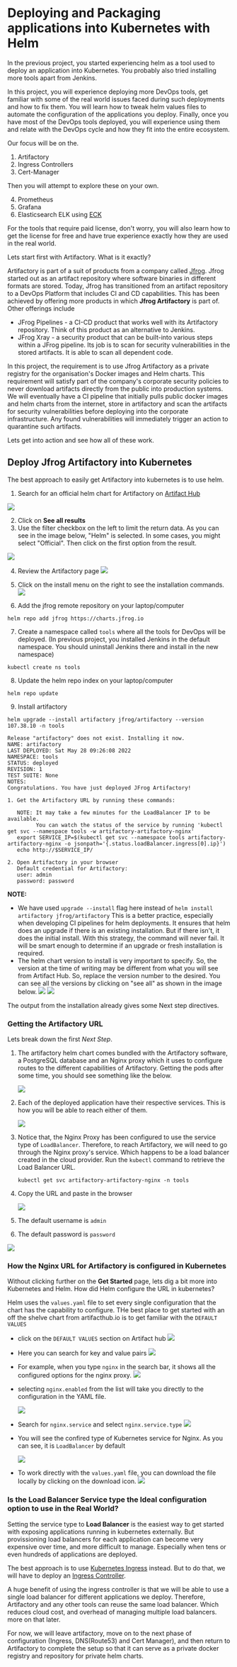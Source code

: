 Deploying and Packaging applications into Kubernetes with Helm
============================================

In the previous project, you started experiencing helm as a tool used to deploy an application into Kubernetes. You probably also tried installing more tools apart from Jenkins.

In this project, you will experience deploying more DevOps tools, get familiar with some of the real world issues faced during such deployments and how to fix them. You will learn how to tweak helm values files to automate the configuration of the applications you deploy. Finally, once you have most of the DevOps tools deployed, you will experience using them and relate with the DevOps cycle and how they fit into the entire  ecosystem.

Our focus will be on the. 

1. Artifactory
2. Ingress Controllers
3. Cert-Manager

Then you will attempt to explore these on your own.

4. Prometheus
5. Grafana
6. Elasticsearch ELK using [ECK](https://www.elastic.co/guide/en/cloud-on-k8s/current/k8s-install-helm.html)

For the tools that require paid license, don't worry, you will also learn how to get the license for free and have true experience exactly how they are used in the real world.

Lets start first with Artifactory. What is it exactly?

Artifactory is part of a suit of products from a company called [Jfrog](https://jfrog.com/). Jfrog started out as an artifact repository where software binaries in different formats are stored. Today, Jfrog has transitioned from an artifact repository to a DevOps Platform that includes CI and CD capabilities. This has been achieved by offering more products in which **Jfrog Artifactory** is part of. Other offerings include 
      
  - JFrog Pipelines -  a CI-CD product that works well with its Artifactory repository. Think of this product as an alternative to Jenkins.
  - JFrog Xray - a security product that can be built-into various steps within a JFrog pipeline. Its job is to scan for security vulnerabilities in the stored artifacts. It is able to scan all dependent code.

In this project, the requirement is to use Jfrog Artifactory as a private registry for the organisation's Docker images and Helm charts. This requirement will satisfy part of the company's corporate security policies to never download artifacts directly from the public into production systems. We will eventually have a CI pipeline that initially pulls public docker images and helm charts from the internet, store in artifactory and scan the artifacts for security vulnerabilities before deploying into the corporate infrastructure. Any found vulnerabilities will immediately trigger an action to quarantine such artifacts.

Lets get into action and see how all of these work.

## Deploy Jfrog Artifactory into Kubernetes

The best approach to easily get Artifactory into kubernetes is to use helm.

1. Search for an official helm chart for Artifactory on [Artifact Hub](https://artifacthub.io/)

![](https://dareyio-nonprod-pbl-projects.s3.eu-west-2.amazonaws.com/project25/search-artifactory-on-artifact-hub.png)

2. Click on **See all results**
3. Use the filter checkbox on the left to limit the return data. As you can see in the image below, "Helm" is selected. In some cases, you might select "Official". Then click on the first option from the result.

![](https://dareyio-nonprod-pbl-projects.s3.eu-west-2.amazonaws.com/project25/Select-artifactory-chart.png)

4. Review the Artifactory page
![](https://dareyio-nonprod-pbl-projects.s3.eu-west-2.amazonaws.com/project25/Artifactory-helm-page.png)

5. Click on the install menu on the right to see the installation commands.
   ![](https://dareyio-nonprod-pbl-projects.s3.eu-west-2.amazonaws.com/project25/click-install.png)

6. Add the jfrog remote repository on your laptop/computer

```
helm repo add jfrog https://charts.jfrog.io
```

7. Create a namespace called `tools` where all the tools for DevOps will be deployed. (In previous project, you installed Jenkins in the default namespace. You should uninstall Jenkins there and install in the new namespace)

```
kubectl create ns tools
```

8. Update the helm repo index on your laptop/computer

```
helm repo update
```

9. Install artifactory

```
helm upgrade --install artifactory jfrog/artifactory --version 107.38.10 -n tools
```

```
Release "artifactory" does not exist. Installing it now.
NAME: artifactory
LAST DEPLOYED: Sat May 28 09:26:08 2022
NAMESPACE: tools
STATUS: deployed
REVISION: 1
TEST SUITE: None
NOTES:
Congratulations. You have just deployed JFrog Artifactory!

1. Get the Artifactory URL by running these commands:

   NOTE: It may take a few minutes for the LoadBalancer IP to be available.
         You can watch the status of the service by running 'kubectl get svc --namespace tools -w artifactory-artifactory-nginx'
   export SERVICE_IP=$(kubectl get svc --namespace tools artifactory-artifactory-nginx -o jsonpath='{.status.loadBalancer.ingress[0].ip}')
   echo http://$SERVICE_IP/

2. Open Artifactory in your browser
   Default credential for Artifactory:
   user: admin
   password: password
```


**NOTE:** 

- We have used `upgrade --install` flag here instead of `helm install artifactory jfrog/artifactory` This is a better practice, especially when developing CI pipelines for helm deployments. It ensures that helm does an upgrade if there is an existing installation. But if there isn't, it does the initial install. With this strategy, the command will never fail. It will be smart enough to determine if an upgrade or fresh installation is required.
- The helm chart version to install is very important to specify. So, the version at the time of writing may be different from what you will see from Artifact Hub. So, replace the version number to the desired. You can see all the versions by clicking on "see all" as shown in the image below.
  ![](https://dareyio-nonprod-pbl-projects.s3.eu-west-2.amazonaws.com/project25/click-versions.png)
  ![](https://dareyio-nonprod-pbl-projects.s3.eu-west-2.amazonaws.com/project25/see-versions.png)

The output from the installation already gives some Next step directives.

### Getting the Artifactory URL

Lets break down the first *Next Step*. 

1. The artifactory helm chart comes bundled with the Artifactory software, a PostgreSQL database and an Nginx proxy which it uses to configure routes to the different capabilities of Artifactory. Getting the pods after some time, you should see something like the below.

    ![](https://dareyio-nonprod-pbl-projects.s3.eu-west-2.amazonaws.com/project25/pods.png)

2. Each of the deployed application have their respective services. This is how you will be able to reach either of them.

    ![](https://dareyio-nonprod-pbl-projects.s3.eu-west-2.amazonaws.com/project25/services.png)

3. Notice that, the Nginx Proxy has been configured to use the service type of `LoadBalancer`. Therefore, to reach Artifactory, we will need to go through the Nginx proxy's service. Which happens to be a load balancer created in the cloud provider. Run the `kubectl` command to retrieve the Load Balancer URL.
   
   ```
   kubectl get svc artifactory-artifactory-nginx -n tools
   ```
   
4. Copy the URL and paste in the browser
   
   ![](https://dareyio-nonprod-pbl-projects.s3.eu-west-2.amazonaws.com/project25/jfrog-page.png)

5. The default username is `admin` 
6. The default password is `password`

![](https://dareyio-nonprod-pbl-projects.s3.eu-west-2.amazonaws.com/project25/jfrog-getting-started.png)


### How the Nginx URL for Artifactory is configured in Kubernetes

Without clicking further on the **Get Started** page, lets dig a bit more into Kubernetes and Helm. How did Helm configure the URL in kubernetes?

Helm uses the `values.yaml` file to set every single configuration that the chart has the capability to configure. THe best place to get started with an off the shelve chart from artifacthub.io is to get familiar with the `DEFAULT VALUES`


- click on the `DEFAULT VALUES` section on Artifact hub 
  ![](https://dareyio-nonprod-pbl-projects.s3.eu-west-2.amazonaws.com/project25/click-default-values.png)
- Here you can search for key and value pairs
  ![](https://dareyio-nonprod-pbl-projects.s3.eu-west-2.amazonaws.com/project25/search-values.png)
- For example, when you type `nginx` in the search bar, it shows all the configured options for the nginx proxy. 
   ![](https://dareyio-nonprod-pbl-projects.s3.eu-west-2.amazonaws.com/project25/nginx-values.png)
- selecting `nginx.enabled` from the list will take you directly to the configuration in the YAML file.

   ![](https://dareyio-nonprod-pbl-projects.s3.eu-west-2.amazonaws.com/project25/nginx-values-yaml.png)

- Search for `nginx.service` and select `nginx.service.type`
    ![](https://dareyio-nonprod-pbl-projects.s3.eu-west-2.amazonaws.com/project25/nginx-service.png)

- You will see the confired type of Kubernetes service for Nginx. As you can see, it is `LoadBalancer` by default

    ![](https://dareyio-nonprod-pbl-projects.s3.eu-west-2.amazonaws.com/project25/nginx-service-type.png)

- To work directly with the `values.yaml` file, you can download the file locally by clicking on the download icon.
  ![](https://dareyio-nonprod-pbl-projects.s3.eu-west-2.amazonaws.com/project25/download-values.png)

### Is the Load Balancer Service type the Ideal configuration option to use in the Real World?

Setting the service type to **Load Balancer** is the easiest way to get started with exposing applications running in kubernetes externally. But provissioning load balancers for each application can become very expensive over time, and more difficult to manage. Especially when tens or even hundreds of applications are deployed.

The best approach is to use [Kubernetes Ingress](https://kubernetes.io/docs/concepts/services-networking/ingress/) instead. But to do that, we will have to deploy an [Ingress Controller](https://kubernetes.io/docs/concepts/services-networking/ingress-controllers/).

A huge benefit of using the ingress controller is that we will be able to use a single load balancer for different applications we deploy. Therefore, Artifactory and any other tools can reuse the same load balancer. Which reduces cloud cost, and overhead of managing multiple load balancers. more on that later. 

For now, we will leave artifactory, move on to the next phase of configuration (Ingress, DNS(Route53) and Cert Manager), and then return to Artifactory to complete the setup so that it can serve as a private docker registry and repository for private helm charts.

